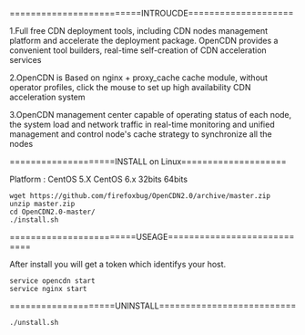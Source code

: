 =========================INTROUCDE====================

1.Full free CDN deployment tools, including CDN nodes management platform and accelerate the deployment package. OpenCDN provides a convenient tool builders, real-time self-creation of CDN acceleration services

2.OpenCDN is Based on nginx + proxy_cache cache module, without operator profiles, click the mouse to set up high availability CDN acceleration system

3.OpenCDN management center capable of operating status of each node, the system load and network traffic in real-time monitoring and unified management and control node's cache strategy to synchronize all the nodes

====================INSTALL on Linux====================

Platform : CentOS 5.X CentOS 6.x 32bits 64bits

	wget https://github.com/firefoxbug/OpenCDN2.0/archive/master.zip
	unzip master.zip
	cd OpenCDN2.0-master/
	./install.sh

========================USEAGE============================

After install you will get a token which identifys your host.

	service opencdn start
	service nginx start

====================UNINSTALL==========================

	./unstall.sh
